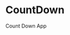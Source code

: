 # CountDown
 Count Down App
      
                      
                                                                                                     
                                                                                             
                                                                                               
                                                                                        
                                                                     
                                             
                             
                    
    
 
   
